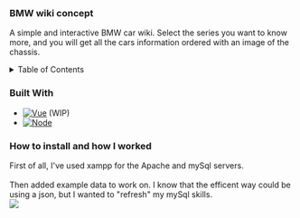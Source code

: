 <br />
<div align="center">

 <h3 align="left">BMW wiki concept</h3>

  <p align="left">
    A simple and interactive BMW car wiki. Select the series you want to know more, and you will get all the cars information ordered with an image of the chassis.
    <br>
  </p>
</div>



<!-- TABLE OF CONTENTS -->
<details>
  <summary>Table of Contents</summary>
  <ol>
    <li>
      <ul>
        <li><a href="#built-with">Built With</a></li>
      </ul>
    </li>
    <li>
      <a href="#getting-started">Getting Started</a>
      <ul>
        <li><a href="#prerequisites">Prerequisites</a></li>
        <li><a href="#installation">Installation</a></li>
      </ul>
  </ol>
</details>


### Built With

* [![Vue][Vue.js]][Vue-url] (WIP)
* [![Node][Node.js]][Nodejs-url]


### How to install and how I worked

First of all, I've used xampp for the Apache and mySql servers. <br><br>
Then added example data to work on. I know that the efficent way could be using a json, but I wanted to "refresh" my mySql skills.<br>
<img src="https://i.imgur.com/Sfg7Kgh.png" align="center">



[Vue.js]: https://img.shields.io/badge/Vue.js-35495E?style=for-the-badge&logo=vuedotjs&logoColor=4FC08D
[Vue-url]: https://vuejs.org/
[Node.js]: https://img.shields.io/badge/Node.js-43853D?style=for-the-badge&logo=node.js&logoColor=white
[Nodejs-url]: https://nodejs.org/it/



